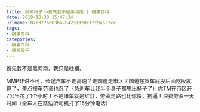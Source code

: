 ```yaml
---
title: 搞笑段子->首先我不是黑河南 | 糗事百科
date: 2019-10-30 15:47:34
urlname: 07b3776663ba28423132dcf2f9a527cc
tags: 
- 糗事百科
categories:
- 糗事百科
- 搞笑段子
---
```

首先我不是黑河南，我只是吐槽。

MMP非讲不可，长途汽车不走高速？走国道走市区？国道在货车屁股后面吃灰就算了，差点撞车劳资也忍了（急刹车让我半个身子都甩出椅子了）你TM在市区开7公里花了1个小时！不是堵车就是红灯，劳资走路也比你快，狗逼！浪费劳资一天时间（全车人在路边听司机打了15分钟电话）


